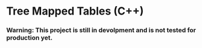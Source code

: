 # Tree Mapped Tables (C++)
### Warning: This project is still in devolpment and is not tested for production yet.
